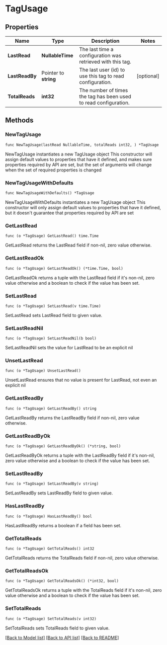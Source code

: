 # TagUsage

## Properties

Name | Type | Description | Notes
------------ | ------------- | ------------- | -------------
**LastRead** | **NullableTime** | The last time a configuration was retrieved with this tag. | 
**LastReadBy** | Pointer to **string** | The last user (id) to use this tag to read configuration. | [optional] 
**TotalReads** | **int32** | The number of times the tag has been used to read configuration. | 

## Methods

### NewTagUsage

`func NewTagUsage(lastRead NullableTime, totalReads int32, ) *TagUsage`

NewTagUsage instantiates a new TagUsage object
This constructor will assign default values to properties that have it defined,
and makes sure properties required by API are set, but the set of arguments
will change when the set of required properties is changed

### NewTagUsageWithDefaults

`func NewTagUsageWithDefaults() *TagUsage`

NewTagUsageWithDefaults instantiates a new TagUsage object
This constructor will only assign default values to properties that have it defined,
but it doesn't guarantee that properties required by API are set

### GetLastRead

`func (o *TagUsage) GetLastRead() time.Time`

GetLastRead returns the LastRead field if non-nil, zero value otherwise.

### GetLastReadOk

`func (o *TagUsage) GetLastReadOk() (*time.Time, bool)`

GetLastReadOk returns a tuple with the LastRead field if it's non-nil, zero value otherwise
and a boolean to check if the value has been set.

### SetLastRead

`func (o *TagUsage) SetLastRead(v time.Time)`

SetLastRead sets LastRead field to given value.


### SetLastReadNil

`func (o *TagUsage) SetLastReadNil(b bool)`

 SetLastReadNil sets the value for LastRead to be an explicit nil

### UnsetLastRead
`func (o *TagUsage) UnsetLastRead()`

UnsetLastRead ensures that no value is present for LastRead, not even an explicit nil
### GetLastReadBy

`func (o *TagUsage) GetLastReadBy() string`

GetLastReadBy returns the LastReadBy field if non-nil, zero value otherwise.

### GetLastReadByOk

`func (o *TagUsage) GetLastReadByOk() (*string, bool)`

GetLastReadByOk returns a tuple with the LastReadBy field if it's non-nil, zero value otherwise
and a boolean to check if the value has been set.

### SetLastReadBy

`func (o *TagUsage) SetLastReadBy(v string)`

SetLastReadBy sets LastReadBy field to given value.

### HasLastReadBy

`func (o *TagUsage) HasLastReadBy() bool`

HasLastReadBy returns a boolean if a field has been set.

### GetTotalReads

`func (o *TagUsage) GetTotalReads() int32`

GetTotalReads returns the TotalReads field if non-nil, zero value otherwise.

### GetTotalReadsOk

`func (o *TagUsage) GetTotalReadsOk() (*int32, bool)`

GetTotalReadsOk returns a tuple with the TotalReads field if it's non-nil, zero value otherwise
and a boolean to check if the value has been set.

### SetTotalReads

`func (o *TagUsage) SetTotalReads(v int32)`

SetTotalReads sets TotalReads field to given value.



[[Back to Model list]](../README.md#documentation-for-models) [[Back to API list]](../README.md#documentation-for-api-endpoints) [[Back to README]](../README.md)


